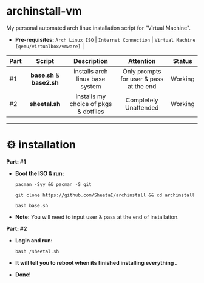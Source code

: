 # archinstall-vm
My personal automated arch linux installation script for "Virtual Machine".

 - **Pre-requisites:**
`Arch Linux ISO` | `Internet Connection` | `Virtual Machine [qemu/virtualbox/vmware]` |

| Part | Script | Description | Attention | Status |
:-- | :--: | :--: | :--: | :--: |
#1 | **base.sh** & **base2.sh** | installs arch linux base system  | Only prompts for user & pass at the end | Working |
#2 | **sheetal.sh** | installs my choice of pkgs & dotfiles | Completely Unattended | Working |

 ---
# ⚙️ installation
**Part: #1** 
 - **Boot the ISO & run:**

    `pacman -Syy && pacman -S git`

    `git clone https://github.com/SheetaI/archinstall && cd archinstall`
    
    `bash base.sh`
    
  - **Note:** You will need to input user & pass at the end of installation.
    
**Part: #2**

 - **Login and run:**
 
    `bash /sheetal.sh`
 
 - **It will tell you to reboot when its finished installing everything .**    
 
 - **Done!**
 
